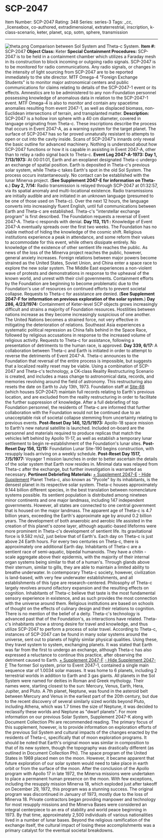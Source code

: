 # SCP-2047
Item Number: SCP-2047
Rating: 348
Series: series-3
Tags: _cc, _licensebox, co-authored, extradimensional, extraterrestrial, inscription, k-class-scenario, keter, planet, scp, sotm, sphere, transmission

---

![theta.png](https://scp-wiki.wdfiles.com/local--files/scp-2047/theta.png)
Comparison between Sol System and Theta-c System.
**Item #:** SCP-2047
**Object Class:** Keter
**Special Containment Procedures:** SCP-2047 is to be held in a containment chamber which utilizes a Faraday mesh in its construction to block incoming or outgoing radio signals. SCP-2047 is to be monitored for radio communications. Any radio signals, or changes in the intensity of light sourcing from SCP-2047 are to be reported immediately to the site director.
MTF Omega-4 "Foreign Exchange Students" is to monitor major astronomical centers and public communications for claims relating to details of the SCP-2047-1 event or its effects. Amnestics are to be administered to any non-Foundation personnel possessing knowledge of anomalous data in relation to the SCP-2047-1 event. MTF Omega-4 is also to monitor and contain any spacetime anomalies resulting from event 2047-1, as well as displaced biomass, non-Euclidean intersections of terrain, and transplanted matter.
**Description:** SCP-2047 is a hollow iron sphere with a 40 cm diameter, covered in language originating from Theta-c. These inscriptions describe the process that occurs in Event 2047-A, as a warning system for the target planet. The surface of SCP-2047 has so far proved unnaturally resistant to attempts to open or cut into the cavity inside. Scans of SCP-2047's innards only reveal the basic outline for advanced machinery. Nothing is understood about how SCP-2047 functions or how it is capable in assisting in Event 2047-A, other than to relay a radio signal back to Theta-c.
**Event Log 2047-A-1973:**
**Day 1, 7/13/1973:** At 00:01:01, Earth and an exoplanet designated Theta-c undergo an exchange of spatial position. Earth is deposited in Theta-c's previous solar system, while Theta-c takes Earth's spot in the old Sol System. The process occurs instantaneously. No contact can be established with the lunar Minerva project. (**See Supplement 2047-E for information on Theta-c.**)
**Day 2, 7/14:** Radio transmission is relayed through SCP-2047 at 01:32:57, via its spatial anomaly and multi-locational existence. Radio transmissions are initially audible and are initiated in an unknown language (presumed to be one of those used on Theta-c). Over the next 12 hours, the language converts into increasingly fluent English, until full communications between Earth and Theta-c are established. Theta-c's "interstellar exchange program" is first described. The Foundation requests a reversal of Event 2047-A. Theta-c responds with denial.
**Day 113, 11/1 :** Knowledge of Event 2047-A eventually spreads over the first two weeks. The Foundation has no viable method of hiding the knowledge of the cosmic shift. Religious institutions experience a peak in attendance, and some reform their values to accommodate for this event, while others dissipate entirely. No knowledge of the existence of other sentient life reaches the public. As news of the loss of the Minerva project reaches the public, however, general anxiety increases. Foreign relations between major powers become strained as the United States, Soviet Union, and China enter a space race to explore the new solar system. The Middle East experiences a non-violent wave of protests and demonstrations in response to the upheaval of the known world, and unrest with their civil governments. Containment efforts by the Foundation are beginning to become problematic due to the Foundation's use of resources on continued efforts to prevent societal collapse. Requests to Theta-c for assistance are denied. (**See Supplement 2047-F for information on previous exploration of the solar system.**)
**Day 286, 4/23/1974:** Containment of Keter-level SCP objects grows increasingly difficult and strains a majority of Foundation resources. Hostilities between nations increase as they become increasingly suspicious of one another. The United Nations becomes a strained force, not very effective in mitigating the deterioration of relations. Southeast Asia experiences a systematic political repression as China falls behind in the Space Race, followed by religious accusations in response to the increased volume of religious activity. Requests to Theta-c for assistance, following a presentation of detriments to the human race, is approved.
**Day 339, 6/17:** A collaboration between Theta-c and Earth is initiated in order to attempt to reverse the detriments of Event 2047-A. Theta-c announces to the Foundation that reversal of the entire process is impossible, but suggests that a localized reality reset may be viable. Using a combination of SCP-2047 and Theta-c's technology, a CK-class Reality Restructuring Scenario is created, and includes a mass change to astronomical data, records, and memories revolving around the field of astronomy. This restructuring also resets the date on Earth to July 13th, 1973. Foundation staff at [Site-88](http://www.scp-wiki.net/secure-facility-dossier-site-88) (which houses SCP-2047) maintain full records relating to Earth's previous location, and are excluded from the reality restructuring in order to facilitate the further suppression of knowledge. After a full debriefing of top Foundation personnel, the residents of Theta-c are informed that further collaboration with the Foundation would not be continued due to an unacceptable risk of societal collapse stemming from uncertainty relating to previous events.
**Post-Reset Day 146, 12/5/1973:** Apollo-18 space mission to Earth's new natural satellite is launched. Included on-board are the personnel and materials required to produce replicas that match the vehicles left behind by Apollo 11-17, as well as establish a temporary lunar settlement to begin re-establishment of the Foundation's lunar sites.
**Post-Reset Day 156, 12/15:** Foundation Lunar Site-190 begins construction, with resupply loads arriving on a weekly schedule.
**Post-Reset Day 1517, 7/5/1977:** Voyager 1 mission launches in order to better ascertain the details of the solar system that Earth now resides in. Minimal data was relayed from Theta-c after the exchange, but further investigation is warranted as necessary.
**Pertinent Debriefing Materials:**
[\+ Supplement 2047-E](javascript:;)
[\- Hide Supplement](javascript:;)
Planet Theta-c, also known as "Pycole" by its inhabitants, is the densest planet in its respective solar system. Theta-c houses approximately 9.144 billion different species, in the best translation between nomenclature systems possible. Its sentient population is distributed among nineteen minor continents and one major landmass, including 147 independent governments. However, all states are connected to one central government that is housed on the major landmass.
The apparent age of Theta-c is 4.7 billion years, exceeding the Earth's approximate age by around 0.2 billion years. The development of both anaerobic and aerobic life assisted in the creation of this planet's ozone layer, although aquatic-based lifeforms were more prominent in Theta-c's development of sentient life. Its gravitational force is 9.582 m/s2, just below that of Earth's. Each day on Theta-c is just above 24 Earth hours. For every two centuries on Theta-c, there is approximately one additional Earth day.
Inhabitants of Theta-c are a sentient race of semi-aquatic, bipedal humanoids. They have a chitin - scale aggregate above their epidermis, with the majority of their internal organ systems being similar to that of a human's. Through glands above their sternum, similar to gills, they are able to maintain a limited ability to breathe underwater. In contemporary Theta-c society, however, civilization is land-based, with very few underwater establishments, and all establishments of this type are research-centered.
Philosophy of Theta-c largely revolves around olfactory expansion and the resulting effects on cognition. Inhabitants of Theta-c believe that taste is the most fundamental sensory experience in existence, and as such provides the most connection with the universe around them. Religious institutions are based on schools of thought on the effects of culinary design and their relations to cognition. There is no mention of the belief of a deity.
Theta-c's technology is advanced past that of the Foundation's, as interactions have related. Theta-c's inhabitants show a strong desire for travel and knowledge, and thus utilize SCP-2047 to perform a process of solar travel. According to Theta-c, instances of SCP-2047 can be found in many solar systems around the universe, sent out to planets of highly similar physical qualities. Using these, they travel system to system, exchanging planets. It was stated that Earth was far from the first to undergo an exchange, although Theta-c has also expressed a reluctance to continue this practice, after observing the detriment caused to Earth.
[\+ Supplement 2047-F](javascript:;)
[\- Hide Supplement 2047-F](javascript:;)
The former Sol system, prior to Event 2047-1, contained a single main sequence star of 1.0034 solar masses. It was home to 6 planets, including 2 terrestrial worlds in addition to Earth and 3 gas giants.
All planets in the Sol System were named for deities in Roman and Greek mythology. Their names were, starting closest to the sun: Mercury, Venus, Earth, Hera, Jupiter, and Pluto. A 7th planet, Neptune, was found in the asteroid belt between Mercury and Venus in the earliest part of the 20th century, but due to the recent discovery of several similarly sized worlds beyond Pluto, including Athena, which was 1.7 times the size of Neptune, it was decided to reclassify these worlds and Neptune as "dwarf planets".
For more information on our previous Solar System, Supplement 2047-K along with Document Collection Phi are recommended reading. The primary focus of this supplement, however, is to provide information on exploration efforts of the previous Sol System and cultural impacts of the changes enacted by the residents of Theta-c, specifically that of moon exploration programs. It should be noted that Earth's original moon was similar in composition to that of its new system, though the topography was drastically different (as outlined in Document Collection Phi).
The space program of the United States in 1969 placed men on the moon. However, it became apparent that future exploration of our solar system would need to take place in earth orbit or from the surface of the moon. After the conclusion of the Apollo program with Apollo 17 in late 1972, the Minerva missions were undertaken to place a permanent human presence on the moon.
With few exceptions, including the resupply mission Minerva 18, which exploded just after takeoff on December 29, 1972, this program was a stunning success. The original program was discontinued in January of 1973, mostly due to the loss of Minerva 18. Private contractors began providing manpower and technology for most resupply missions and the Minerva Bases were considered an integral centerpiece to an era of stability and world peace beginning in 1973.
By that time, approximately 2,500 individuals of various nationalities lived in a number of lunar bases. Beyond the religious ramification of the exchange itself, the cultural impact of losing these accomplishments was a primary catalyst for the eventual societal breakdowns.
